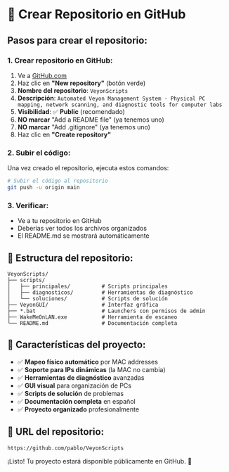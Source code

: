# 🚀 Crear Repositorio en GitHub

## Pasos para crear el repositorio:

### 1. **Crear repositorio en GitHub:**
1. Ve a [GitHub.com](https://github.com)
2. Haz clic en **"New repository"** (botón verde)
3. **Nombre del repositorio**: `VeyonScripts`
4. **Descripción**: `Automated Veyon Management System - Physical PC mapping, network scanning, and diagnostic tools for computer labs`
5. **Visibilidad**: ✅ **Public** (recomendado)
6. **NO marcar** "Add a README file" (ya tenemos uno)
7. **NO marcar** "Add .gitignore" (ya tenemos uno)
8. Haz clic en **"Create repository"**

### 2. **Subir el código:**
Una vez creado el repositorio, ejecuta estos comandos:

```bash
# Subir el código al repositorio
git push -u origin main
```

### 3. **Verificar:**
- Ve a tu repositorio en GitHub
- Deberías ver todos los archivos organizados
- El README.md se mostrará automáticamente

## 📁 **Estructura del repositorio:**

```
VeyonScripts/
├── scripts/
│   ├── principales/          # Scripts principales
│   ├── diagnosticos/         # Herramientas de diagnóstico
│   └── soluciones/           # Scripts de solución
├── VeyonGUI/                 # Interfaz gráfica
├── *.bat                     # Launchers con permisos de admin
├── WakeMeOnLAN.exe           # Herramienta de escaneo
└── README.md                 # Documentación completa
```

## 🎯 **Características del proyecto:**

- ✅ **Mapeo físico automático** por MAC addresses
- ✅ **Soporte para IPs dinámicas** (la MAC no cambia)
- ✅ **Herramientas de diagnóstico** avanzadas
- ✅ **GUI visual** para organización de PCs
- ✅ **Scripts de solución** de problemas
- ✅ **Documentación completa** en español
- ✅ **Proyecto organizado** profesionalmente

## 🔗 **URL del repositorio:**
`https://github.com/pablo/VeyonScripts`

¡Listo! Tu proyecto estará disponible públicamente en GitHub. 🎉
